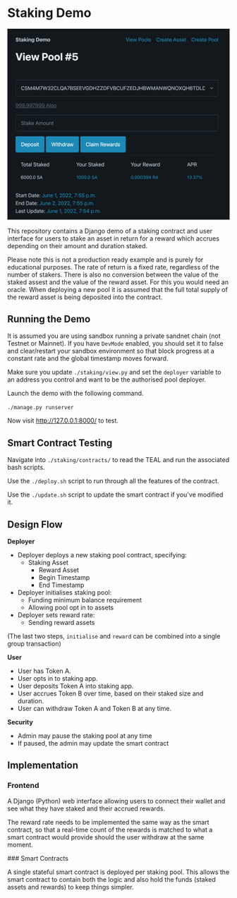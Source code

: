 # Staking Demo

![View Pool](view_pool.png)

This repository contains a Django demo of a staking contract and user interface
for users to stake an asset in return for a reward which accrues depending on
their amount and duration staked.

Please note this is not a production ready example and is purely for
educational purposes. The rate of return is a fixed rate, regardless of the
number of stakers. There is also no conversion between the value of the staked
assest and the value of the reward asset. For this you would need an oracle.
When deploying a new pool it is assumed that the full total supply of the
reward asset is being deposited into the contract.

## Running the Demo

It is assumed you are using sandbox running a private sandnet chain (not
Testnet or Mainnet). If you have `DevMode` enabled, you should set it to false
and clear/restart your sandbox environment so that block progress at a constant
rate and the global timestamp moves forward.

Make sure you update `./staking/view.py` and set the `deployer` variable to an
address you control and want to be the authorised pool deployer.

Launch the demo with the following command.

`./manage.py runserver`

Now visit http://127.0.0.1:8000/ to test.

## Smart Contract Testing

Navigate into `./staking/contracts/` to read the TEAL and run the associated
bash scripts.

Use the `./deploy.sh` script to run through all the features of the contract.

Use the `./update.sh` script to update the smart contract if you've modified it.

## Design Flow

**Deployer**

 * Deployer deploys a new staking pool contract, specifying:
   * Staking Asset
	 * Reward Asset
	 * Begin Timestamp
	 * End Timestamp
 * Deployer initialises staking pool:
   * Funding minimum balance requirement
   * Allowing pool opt in to assets
 * Deployer sets reward rate:
	 * Sending reward assets

(The last two steps, `initialise` and `reward` can be combined into a single
group transaction)

**User**

 * User has Token A.
 * User opts in to staking app.
 * User deposits Token A into staking app.
 * User accrues Token B over time, based on their staked size and duration.
 * User can withdraw Token A and Token B at any time.

**Security**
 * Admin may pause the staking pool at any time
 * If paused, the admin may update the smart contract

## Implementation

### Frontend

A Django (Python) web interface allowing users to connect their wallet and see
what they have staked and their accrued rewards.

The reward rate needs to be implemented the same way as the smart contract, so
that a real-time count of the rewards is matched to what a smart contract would
provide should the user withdraw at the same moment.

### Smart Contracts

A single stateful smart contract is deployed per staking pool. This allows the
smart contract to contain both the logic and also hold the funds (staked assets
and rewards) to keep things simpler.

